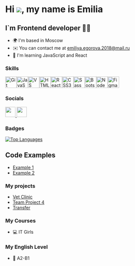 Hi ![](https://user-images.githubusercontent.com/18350557/176309783-0785949b-9127-417c-8b55-ab5a4333674e.gif), my name is Emilia
==============================================================================================================================

I\`m Frontend developer 👨‍💻
-----------------------------

* 🌍  I'm based in Moscow
* ✉️  You can contact me at [emiliya.egorova.2018@mail.ru](mailto:emiliya.egorova.2018@mail.ru)
* 🧠  I'm learning JavaScript and React

### Skills

<p align="left">
<a href="https://git-scm.com/" target="_blank" rel="noreferrer"><img src="https://raw.githubusercontent.com/danielcranney/readme-generator/main/public/icons/skills/git-colored.svg" width="36" height="36" alt="Git" /></a><a href="https://developer.mozilla.org/en-US/docs/Web/JavaScript" target="_blank" rel="noreferrer"><img src="https://raw.githubusercontent.com/danielcranney/readme-generator/main/public/icons/skills/javascript-colored.svg" width="36" height="36" alt="JavaScript" /></a><a href="https://code.visualstudio.com/" target="_blank" rel="noreferrer"><img src="https://raw.githubusercontent.com/danielcranney/readme-generator/main/public/icons/skills/visualstudiocode.svg" width="36" height="36" alt="VS Code" /></a><a href="https://developer.mozilla.org/en-US/docs/Glossary/HTML5" target="_blank" rel="noreferrer"><img src="https://raw.githubusercontent.com/danielcranney/readme-generator/main/public/icons/skills/html5-colored.svg" width="36" height="36" alt="HTML5" /></a><a href="https://reactjs.org/" target="_blank" rel="noreferrer"><img src="https://raw.githubusercontent.com/danielcranney/readme-generator/main/public/icons/skills/react-colored.svg" width="36" height="36" alt="React" /></a><a href="https://www.w3.org/TR/CSS/#css" target="_blank" rel="noreferrer"><img src="https://raw.githubusercontent.com/danielcranney/readme-generator/main/public/icons/skills/css3-colored.svg" width="36" height="36" alt="CSS3" /></a><a href="https://sass-lang.com/" target="_blank" rel="noreferrer"><img src="https://raw.githubusercontent.com/danielcranney/readme-generator/main/public/icons/skills/sass-colored.svg" width="36" height="36" alt="Sass" /></a><a href="https://getbootstrap.com/" target="_blank" rel="noreferrer"><img src="https://raw.githubusercontent.com/danielcranney/readme-generator/main/public/icons/skills/bootstrap-colored.svg" width="36" height="36" alt="Bootstrap" /></a><a href="https://nodejs.org/en/" target="_blank" rel="noreferrer"><img src="https://raw.githubusercontent.com/danielcranney/readme-generator/main/public/icons/skills/nodejs-colored.svg" width="36" height="36" alt="NodeJS" /></a><a href="https://www.figma.com/" target="_blank" rel="noreferrer"><img src="https://raw.githubusercontent.com/danielcranney/readme-generator/main/public/icons/skills/figma-colored.svg" width="36" height="36" alt="Figma" /></a>
</p>

### Socials

<p align="left"> <a href="https://t.me/iameemilia" target="_blank" rel="noreferrer"> <picture> <source media="(prefers-color-scheme: dark)" srcset="https://github.com/user-attachments/assets/85ca61af-6fd7-4e7c-91b1-07fd65718b4b" /> <source media="(prefers-color-scheme: light)" srcset="https://github.com/user-attachments/assets/0cd943a6-8105-44bf-83d9-ea04c3e73542" /> <img src="https://github.com/user-attachments/assets/0cd943a6-8105-44bf-83d9-ea04c3e73542" width="32" height="32" /> </picture> </a> <a href="http://www.instagram.com/iameemilia" target="_blank" rel="noreferrer"> <picture> <source media="(prefers-color-scheme: dark)" srcset="https://raw.githubusercontent.com/danielcranney/readme-generator/main/public/icons/socials/instagram-dark.svg" /> <source media="(prefers-color-scheme: light)" srcset="https://raw.githubusercontent.com/danielcranney/readme-generator/main/public/icons/socials/instagram.svg" /> <img src="https://raw.githubusercontent.com/danielcranney/readme-generator/main/public/icons/socials/instagram.svg" width="32" height="32" /> </picture> </a></p>

### Badges

<a href="https://github.com/iameemilia" align="left"><img src="https://github-readme-stats.vercel.app/api/top-langs/?username=iameemilia&langs_count=10&title_color=0891b2&text_color=ffffff&icon_color=6366f1&bg_color=1c1917&hide_border=true&locale=en&custom_title=Top%20%Languages" alt="Top Languages" /></a>

## Code Examples

- [Example 1](https://github.com/iameemilia/heroes) 
- [Example 2](https://github.com/iameemilia/pets) 

### My projects

- [Vet Clinic](https://github.com/iameemilia/Vet-clinic)
- [Team Project 4](https://github.com/iameemilia/team_project4)
- [Transfer](https://github.com/iameemilia/Transfer)

### My Courses

* 💻 IT Girls

### My English Level

* 💭 A2-B1
